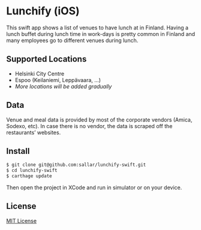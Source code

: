 Lunchify (iOS)
===
This swift app shows a list of venues to have lunch at in Finland. Having a lunch buffet during lunch time in work-days is pretty common in Finland and many employees go to different venues during lunch.

## Supported Locations
- Helsinki City Centre
- Espoo (Keilaniemi, Leppävaara, ...)
- _More locations will be added gradually_

## Data
Venue and meal data is provided by most of the corporate vendors (Amica, Sodexo, etc). In case there is no vendor, the data is scraped off the restaurants’ websites.

## Install
``` bash
$ git clone git@github.com:sallar/lunchify-swift.git
$ cd lunchify-swift
$ carthage update
``` 
Then open the project in XCode and run in simulator or on your device.

## License
[MIT License](http://sallar.mit-license.org/)

